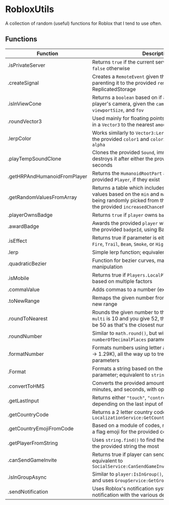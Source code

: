 # RobloxUtils
A collection of random (useful) functions for Roblox that I tend to use often.

## Functions

| Function | Description |
| --- | --- |
| .isPrivateServer | Returns `true` if the current server is a private server or `false` otherwise |
| .createSignal | Creates a `RemoteEvent` given the provided `eventName`, parenting it to the provided `remotes` folder or ReplicatedStorage |
| .isInViewCone | Returns a `boolean` based on if a `part` can be seen by a player's camera, given the `cameraCFrame`, `viewportSize`, and `fov` |
| .roundVector3 | Used mainly for floating points, rounds each number in a `Vector3` to the nearest `amount` |
| .lerpColor | Works similarly to `Vector3:Lerp`, but for `Color3`, lerping the provided `color1` and `color2` based on the provided `alpha` |
| .playTempSoundClone | Clones the provided `Sound`, immediately plays it, then destroys it after either the provided `destroyAfter` or 5 seconds |
| .getHRPAndHumanoidFromPlayer | Returns the `HumanoidRootPart` and `Humanoid` of the provided `Player`, if they exist |
| .getRandomValuesFromArray | Returns a table which includes a random amount of values based on the `min` and `max`, with each value being randomly picked from the provided `array`, given the provided `increasedChanceForValue` |
| .playerOwnsBadge | Returns `true` if `player` owns `badgeId` or `false` if not |
| .awardBadge | Awards the provided `player` with a badge, based on the provided `badgeId`, using BadgeService |
| .isEffect | Returns true if parameter is either a `ParticleEmitter`, `Fire`, `Trail`, `Beam`, `Smoke`, or `Highlight` |
| .lerp | Simple lerp function; equivalent to `Vector3:Lerp()` |
| .quadraticBezier | Function for bezier curves, mainly used for object manipulation |
| .isMobile | Returns true if `Players.LocalPlayer` is on mobile, based on multiple factors |
| .commaValue | Adds commas to a number (ex. 1000 -> 1,000) |
| .toNewRange | Remaps the given number from the old range to the new range |
| .roundToNearest | Rounds the given number to the nearest `multi` (ex. if `multi` is 10 and you give 52, the returned number will be 50 as that's the closest number divisible by 10) |
| .roundNumber | Similar to `math.round()`, but with an optional `numberOfDecimalPlaces` parameter |
| .formatNumber | Formats numbers using letter abbreviation (ex. 1,294 -> 1.29K), all the way up to tredecillion, with optional parameters |
| .Format | Formats a string based on the `formatString` parameter; equivalent to `string.format()` |
| .convertToHMS | Converts the provided amount of seconds into hours, minutes, and seconds, with optional milliseconds |
| .getLastInput | Returns either `"touch"`, `"controller"`, or `"mouse"` depending on the last input of `Players.LocalPlayer` |
| .getCountryCode | Returns a 2 letter country code, equivalent to `LocalizationService:GetCountryRegionForPlayerAsync` |
| .getCountryEmojiFromCode | Based on a module of codes, returns unicode text for a flag emoji for the provided country code |
| .getPlayerFromString | Uses `string.find()` to find the player that matches the provided string the most |
| .canSendGameInvite | Returns true if player can send game invites; equivalent to `SocialService:CanSendGameInviteAsync(player)` |
| .isInGroupAsync | Similar to `player:IsInGroup()`, except it doesn't cache and uses `GroupService:GetGroupsAsync()` |
| .sendNotification | Uses Roblox's notification system, sending a notification with the various details provided |
